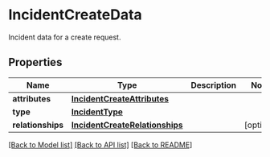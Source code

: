 # IncidentCreateData

Incident data for a create request.

## Properties

| Name              | Type                                                              | Description | Notes      |
| ----------------- | ----------------------------------------------------------------- | ----------- | ---------- |
| **attributes**    | [**IncidentCreateAttributes**](IncidentCreateAttributes.md)       |             |
| **type**          | [**IncidentType**](IncidentType.md)                               |             |
| **relationships** | [**IncidentCreateRelationships**](IncidentCreateRelationships.md) |             | [optional] |

[[Back to Model list]](README.md#documentation-for-models) [[Back to API list]](README.md#documentation-for-api-endpoints) [[Back to README]](README.md)

